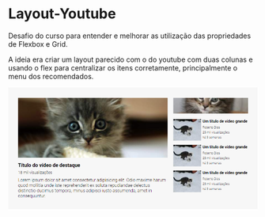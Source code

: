 # Layout-Youtube

Desafio do curso para entender e melhorar as utilização das propriedades de Flexbox e Grid.

A ideia era criar um layout parecido com o do youtube com duas colunas e  usando o flex para centralizar os itens corretamente, principalmente o menu dos recomendados.

<img src="./design/desktop.png">

